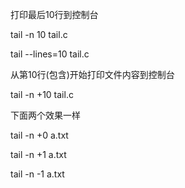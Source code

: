 打印最后10行到控制台

tail -n 10 tail.c

tail --lines=10 tail.c

从第10行(包含)开始打印文件内容到控制台

tail -n +10 tail.c

下面两个效果一样

tail -n +0 a.txt

tail -n +1 a.txt

tail -n -1 a.txt